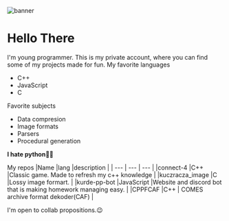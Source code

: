 ![banner](https://user-images.githubusercontent.com/58426924/130534277-0753f37c-c078-475a-b6b4-2de2899a3aa0.png)



# Hello There
I'm young programmer. This is  my private account, where  you can find  some of my projects made for fun.
My favorite languages  
+ C++
+ JavaScript
+ C

Favorite subjects
+ Data compresion
+ Image formats
+ Parsers
+ Procedural generation

**I hate python**🚫🐍


 My repos 
 |Name |lang |description |
| --- | --- | --- | 
|connect-4 |C++ |Classic game. Made  to  refresh my c++ knowledge |
|kuczracza_image |C  |Lossy image formart. |
|kurde-pp-bot |JavaScript |Website and discord bot that is making homework managing easy.  |
|CPPFCAF |C++ | COMES  archive format dekoder(CAF) |

I'm open to collab  propositions.😉


